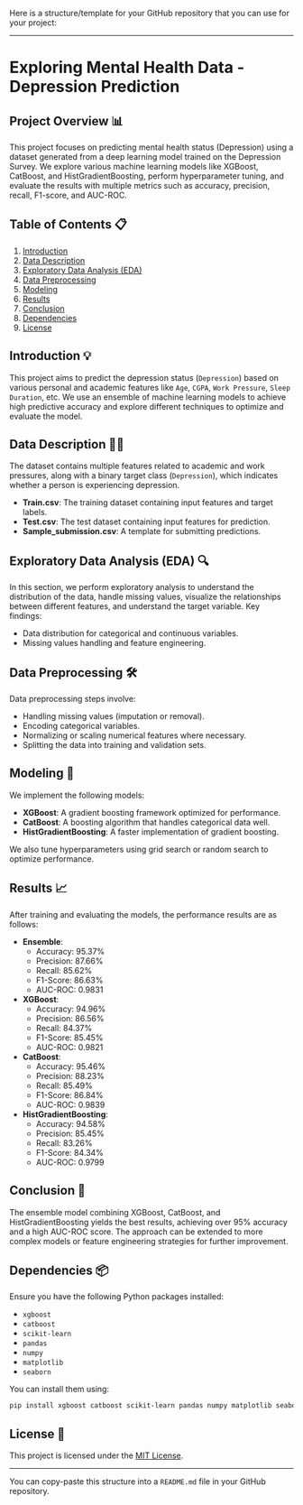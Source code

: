 Here is a structure/template for your GitHub repository that you can use for your project:

---

# **Exploring Mental Health Data - Depression Prediction**

## **Project Overview** 📊

This project focuses on predicting mental health status (Depression) using a dataset generated from a deep learning model trained on the Depression Survey. We explore various machine learning models like XGBoost, CatBoost, and HistGradientBoosting, perform hyperparameter tuning, and evaluate the results with multiple metrics such as accuracy, precision, recall, F1-score, and AUC-ROC.

## **Table of Contents** 📋

1. [Introduction](#introduction)
2. [Data Description](#data-description)
3. [Exploratory Data Analysis (EDA)](#exploratory-data-analysis-eda)
4. [Data Preprocessing](#data-preprocessing)
5. [Modeling](#modeling)
6. [Results](#results)
7. [Conclusion](#conclusion)
8. [Dependencies](#dependencies)
9. [License](#license)

## **Introduction** 💡

This project aims to predict the depression status (`Depression`) based on various personal and academic features like `Age`, `CGPA`, `Work Pressure`, `Sleep Duration`, etc. We use an ensemble of machine learning models to achieve high predictive accuracy and explore different techniques to optimize and evaluate the model.

## **Data Description** 🧑‍💻

The dataset contains multiple features related to academic and work pressures, along with a binary target class (`Depression`), which indicates whether a person is experiencing depression.

- **Train.csv**: The training dataset containing input features and target labels.
- **Test.csv**: The test dataset containing input features for prediction.
- **Sample_submission.csv**: A template for submitting predictions.

## **Exploratory Data Analysis (EDA)** 🔍

In this section, we perform exploratory analysis to understand the distribution of the data, handle missing values, visualize the relationships between different features, and understand the target variable. Key findings:
- Data distribution for categorical and continuous variables.
- Missing values handling and feature engineering.

## **Data Preprocessing** 🛠️

Data preprocessing steps involve:
- Handling missing values (imputation or removal).
- Encoding categorical variables.
- Normalizing or scaling numerical features where necessary.
- Splitting the data into training and validation sets.

## **Modeling** 🤖

We implement the following models:
- **XGBoost**: A gradient boosting framework optimized for performance.
- **CatBoost**: A boosting algorithm that handles categorical data well.
- **HistGradientBoosting**: A faster implementation of gradient boosting.
  
We also tune hyperparameters using grid search or random search to optimize performance.

## **Results** 📈

After training and evaluating the models, the performance results are as follows:

- **Ensemble**:
    - Accuracy: 95.37%
    - Precision: 87.66%
    - Recall: 85.62%
    - F1-Score: 86.63%
    - AUC-ROC: 0.9831
- **XGBoost**:
    - Accuracy: 94.96%
    - Precision: 86.56%
    - Recall: 84.37%
    - F1-Score: 85.45%
    - AUC-ROC: 0.9821
- **CatBoost**:
    - Accuracy: 95.46%
    - Precision: 88.23%
    - Recall: 85.49%
    - F1-Score: 86.84%
    - AUC-ROC: 0.9839
- **HistGradientBoosting**:
    - Accuracy: 94.58%
    - Precision: 85.45%
    - Recall: 83.26%
    - F1-Score: 84.34%
    - AUC-ROC: 0.9799

## **Conclusion** 🏁

The ensemble model combining XGBoost, CatBoost, and HistGradientBoosting yields the best results, achieving over 95% accuracy and a high AUC-ROC score. The approach can be extended to more complex models or feature engineering strategies for further improvement.

## **Dependencies** 📦

Ensure you have the following Python packages installed:
- `xgboost`
- `catboost`
- `scikit-learn`
- `pandas`
- `numpy`
- `matplotlib`
- `seaborn`

You can install them using:
```bash
pip install xgboost catboost scikit-learn pandas numpy matplotlib seaborn
```

## **License** 📄

This project is licensed under the [MIT License](LICENSE).

---

You can copy-paste this structure into a `README.md` file in your GitHub repository.
